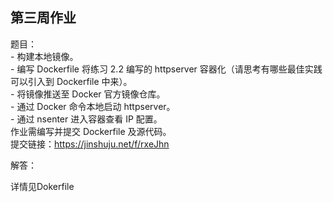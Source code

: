 ## 第三周作业
题目：  
    - 构建本地镜像。  
    - 编写 Dockerfile 将练习 2.2 编写的 httpserver 容器化（请思考有哪些最佳实践可以引入到 Dockerfile 中来）。  
    - 将镜像推送至 Docker 官方镜像仓库。  
    - 通过 Docker 命令本地启动 httpserver。  
    - 通过 nsenter 进入容器查看 IP 配置。  
    作业需编写并提交 Dockerfile 及源代码。  
    提交链接：https://jinshuju.net/f/rxeJhn  

解答：  
    
详情见Dokerfile
